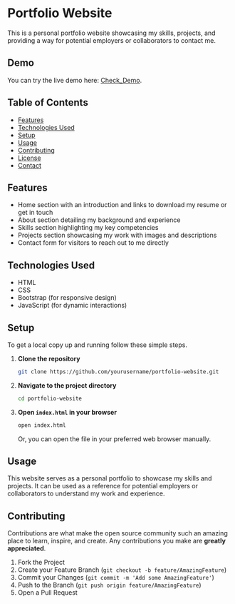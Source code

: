 # Portfolio Website

This is a personal portfolio website showcasing my skills, projects, and providing a way for potential employers or collaborators to contact me.

## Demo
You can try the live demo here: [Check_Demo](https://bala174.github.io/Portfolio/).

## Table of Contents
- [Features](#features)
- [Technologies Used](#technologies-used)
- [Setup](#setup)
- [Usage](#usage)
- [Contributing](#contributing)
- [License](#license)
- [Contact](#contact)

## Features
- Home section with an introduction and links to download my resume or get in touch
- About section detailing my background and experience
- Skills section highlighting my key competencies
- Projects section showcasing my work with images and descriptions
- Contact form for visitors to reach out to me directly

## Technologies Used
- HTML
- CSS
- Bootstrap (for responsive design)
- JavaScript (for dynamic interactions)

## Setup
To get a local copy up and running follow these simple steps.

1. **Clone the repository**
    ```sh
    git clone https://github.com/yourusername/portfolio-website.git
    ```

2. **Navigate to the project directory**
    ```sh
    cd portfolio-website
    ```

3. **Open `index.html` in your browser**
    ```sh
    open index.html
    ```
   Or, you can open the file in your preferred web browser manually.

## Usage
This website serves as a personal portfolio to showcase my skills and projects. It can be used as a reference for potential employers or collaborators to understand my work and experience.

## Contributing
Contributions are what make the open source community such an amazing place to learn, inspire, and create. Any contributions you make are **greatly appreciated**.

1. Fork the Project
2. Create your Feature Branch (`git checkout -b feature/AmazingFeature`)
3. Commit your Changes (`git commit -m 'Add some AmazingFeature'`)
4. Push to the Branch (`git push origin feature/AmazingFeature`)
5. Open a Pull Request
